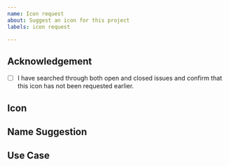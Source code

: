 ```yaml
---
name: Icon request
about: Suggest an icon for this project
labels: icon request

---
```


## Acknowledgement

<!--
  - Please search through both open and closed issues and make sure that your icon has not been requested earlier.
  - If you find an existing issue, please 'vote' for the icon by [reacting](https://blog.github.com/2016-03-10-add-reactions-to-pull-requests-issues-and-comments/) ( with '👍' or '👎' ) to the request.
  - Please do not comment if you have no relevant information to add. It is extra noise for everyone subscribed to this issue.
  - Subscribe to receive notifications on status change and new comments.
-->

- [ ] I have searched through both open and closed issues and confirm that this icon has not been requested earlier.

## Icon

<!--
      Please add an image for this icon
      As a general rule, images with simple shapes and only one color are the best.
      If this icon is a "brand" icon, let us know why this brand is important and what they do.
-->



## Name Suggestion

<!-- What name should be used for this icon? -->



## Use Case

<!-- Describe how a user of fork-awesome would use that icon in their project. -->


